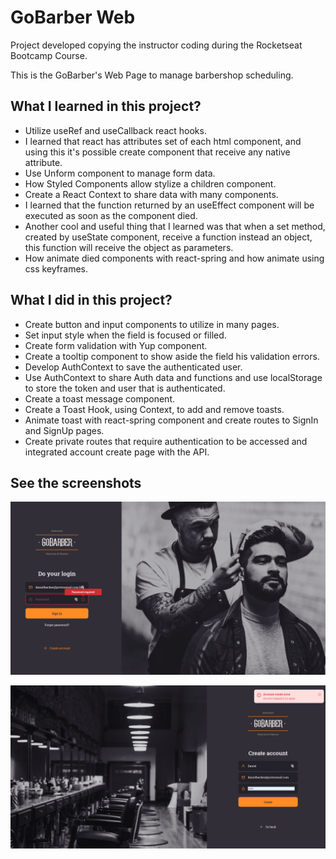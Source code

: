 # GoBarber Web

Project developed copying the instructor coding during the Rocketseat Bootcamp Course.

This is the GoBarber's Web Page to manage barbershop scheduling.

## What I learned in this project?

  - Utilize useRef and useCallback react hooks.
  - I learned that react has attributes set of each html component, and using this it's possible create component that receive any native attribute.
  - Use Unform component to manage form data.
  - How Styled Components allow stylize a children component.
  - Create a React Context to share data with many components.
  - I learned that the function returned by an useEffect component will be executed as soon as the component died.
  - Another cool and useful thing that I learned was that when a set<State> method, created by useState component, receive a function instead an object, this function will receive the <State> object as parameters.
  - How animate died components with react-spring and how animate using css keyframes.


## What I did in this project?

  - Create button and input components to utilize in many pages.
  - Set input style when the field is focused or filled.
  - Create form validation with Yup component.
  - Create a tooltip component to show aside the field his validation errors.
  - Develop AuthContext to save the authenticated user.
  - Use AuthContext to share Auth data and functions and use localStorage to store the token and user that is authenticated.
  - Create a toast message component.
  - Create a Toast Hook, using Context, to add and remove toasts.
  - Animate toast with react-spring component and create routes to SignIn and SignUp pages.
  - Create private routes that require authentication to be accessed and integrated account create page with the API.

## See the screenshots

![SignIn](readme/screenshot-1.png)

![SignUp](readme/screenshot-2.png)

